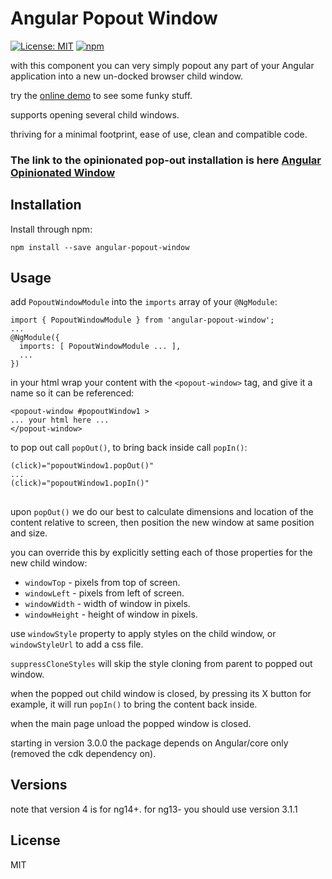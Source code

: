 # Angular Popout Window

[![License: MIT](https://img.shields.io/badge/License-MIT-yellow.svg)](https://opensource.org/licenses/MIT)
[![npm](https://img.shields.io/npm/v/angular-popout-window)](https://www.npmjs.com/package/angular-popout-window)

with this component you can very simply popout any part of your Angular application into a new un-docked browser child window.

try the [online demo](https://shemesh.github.io/angular-popout-window/) to see some funky stuff.

supports opening several child windows.

thriving for a minimal footprint, ease of use, clean and compatible code.

### The link to the opinionated pop-out installation is here <a href= "https://www.npmjs.com/package/angular-opinionated-popout-window"> Angular Opinionated Window</a>

## Installation
Install through npm:
```
npm install --save angular-popout-window
```

## Usage
add `PopoutWindowModule` into the `imports` array of your `@NgModule`:
```
import { PopoutWindowModule } from 'angular-popout-window';
...
@NgModule({
  imports: [ PopoutWindowModule ... ],
  ...
})
```
in your html wrap your content with the `<popout-window>` tag, and give it a name so it can be referenced:
```
<popout-window #popoutWindow1 >
... your html here ...
</popout-window>
```

to pop out call `popOut()`, to bring back inside call `popIn()`:
```
(click)="popoutWindow1.popOut()"
...
(click)="popoutWindow1.popIn()"
```

## 

upon `popOut()` we do our best to calculate dimensions and location of the content relative to screen, then position the new window at same position and size.

you can override this by explicitly setting each of those properties for the new child window: 
- `windowTop` - pixels from top of screen.
- `windowLeft` - pixels from left of screen.
- `windowWidth` - width of window in pixels.
- `windowHeight`  - height of window in pixels.

use `windowStyle` property to apply styles on the child window, or `windowStyleUrl` to add a css file.

`suppressCloneStyles` will skip the style cloning from parent to popped out window.

when the popped out child window is closed, by pressing its X button for example, it will run `popIn()` to bring the content back inside.

when the main page unload the popped window is closed.

starting in version 3.0.0 the package depends on Angular/core only (removed the cdk dependency on).

## Versions
note that version 4 is for ng14+.
for ng13- you should use version 3.1.1

## License

MIT
